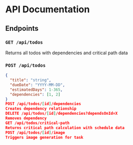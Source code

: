 # API Documentation

## Endpoints

### `GET /api/todos`
Returns all todos with dependencies and critical path data

### `POST /api/todos`
```json
{
  "title": "string",
  "dueDate": "YYYY-MM-DD",
  "estimatedDays": 1-365,
  "dependencies": [1, 2]
}
POST /api/todos/[id]/dependencies
Creates dependency relationship
DELETE /api/todos/[id]/dependencies?dependsOnId=X
Removes dependency
GET /api/todos/critical-path
Returns critical path calculation with schedule data
POST /api/todos/[id]/image
Triggers image generation for task
